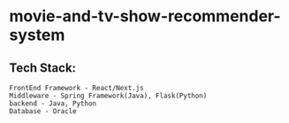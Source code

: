 # movie-and-tv-show-recommender-system

## Tech Stack:
    FrontEnd Framework - React/Next.js
    Middleware - Spring Framework(Java), Flask(Python)
    backend - Java, Python
    Database - Oracle
